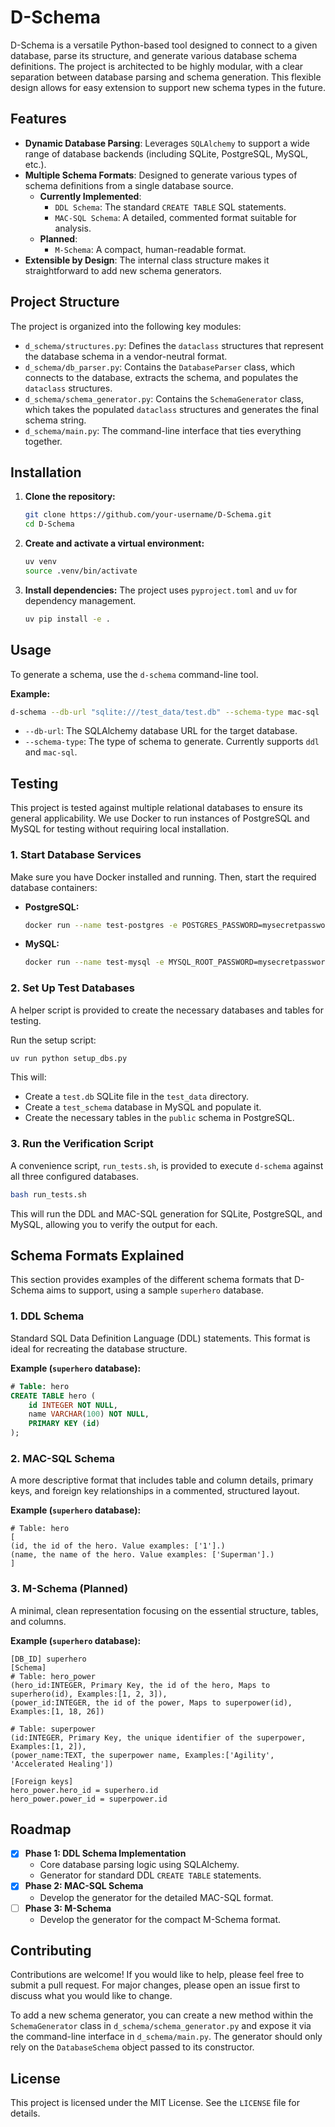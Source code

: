 # D-Schema

D-Schema is a versatile Python-based tool designed to connect to a given database, parse its structure, and generate various database schema definitions. The project is architected to be highly modular, with a clear separation between database parsing and schema generation. This flexible design allows for easy extension to support new schema types in the future.

## Features

- **Dynamic Database Parsing**: Leverages `SQLAlchemy` to support a wide range of database backends (including SQLite, PostgreSQL, MySQL, etc.).
- **Multiple Schema Formats**: Designed to generate various types of schema definitions from a single database source.
  - **Currently Implemented**:
    - `DDL Schema`: The standard `CREATE TABLE` SQL statements.
    - `MAC-SQL Schema`: A detailed, commented format suitable for analysis.
  - **Planned**:
    - `M-Schema`: A compact, human-readable format.
- **Extensible by Design**: The internal class structure makes it straightforward to add new schema generators.

## Project Structure

The project is organized into the following key modules:

- `d_schema/structures.py`: Defines the `dataclass` structures that represent the database schema in a vendor-neutral format.
- `d_schema/db_parser.py`: Contains the `DatabaseParser` class, which connects to the database, extracts the schema, and populates the `dataclass` structures.
- `d_schema/schema_generator.py`: Contains the `SchemaGenerator` class, which takes the populated `dataclass` structures and generates the final schema string.
- `d_schema/main.py`: The command-line interface that ties everything together.

## Installation

1.  **Clone the repository:**
    ```bash
    git clone https://github.com/your-username/D-Schema.git
    cd D-Schema
    ```

2.  **Create and activate a virtual environment:**
    ```bash
    uv venv
    source .venv/bin/activate
    ```

3.  **Install dependencies:**
    The project uses `pyproject.toml` and `uv` for dependency management.
    ```bash
    uv pip install -e .
    ```

## Usage

To generate a schema, use the `d-schema` command-line tool.

**Example:**
```bash
d-schema --db-url "sqlite:///test_data/test.db" --schema-type mac-sql
```

- `--db-url`: The SQLAlchemy database URL for the target database.
- `--schema-type`: The type of schema to generate. Currently supports `ddl` and `mac-sql`.

## Testing

This project is tested against multiple relational databases to ensure its general applicability. We use Docker to run instances of PostgreSQL and MySQL for testing without requiring local installation.

### 1. Start Database Services

Make sure you have Docker installed and running. Then, start the required database containers:

- **PostgreSQL:**
  ```bash
  docker run --name test-postgres -e POSTGRES_PASSWORD=mysecretpassword -p 5432:5432 -d postgres
  ```
- **MySQL:**
  ```bash
  docker run --name test-mysql -e MYSQL_ROOT_PASSWORD=mysecretpassword -p 3306:3306 -d mysql
  ```

### 2. Set Up Test Databases

A helper script is provided to create the necessary databases and tables for testing.

Run the setup script:
```bash
uv run python setup_dbs.py
```
This will:
- Create a `test.db` SQLite file in the `test_data` directory.
- Create a `test_schema` database in MySQL and populate it.
- Create the necessary tables in the `public` schema in PostgreSQL.

### 3. Run the Verification Script

A convenience script, `run_tests.sh`, is provided to execute `d-schema` against all three configured databases.

```bash
bash run_tests.sh
```
This will run the DDL and MAC-SQL generation for SQLite, PostgreSQL, and MySQL, allowing you to verify the output for each.

## Schema Formats Explained

This section provides examples of the different schema formats that D-Schema aims to support, using a sample `superhero` database.

### 1. DDL Schema

Standard SQL Data Definition Language (DDL) statements. This format is ideal for recreating the database structure.

**Example (`superhero` database):**
```sql
# Table: hero
CREATE TABLE hero (
    id INTEGER NOT NULL,
    name VARCHAR(100) NOT NULL,
    PRIMARY KEY (id)
);
```

### 2. MAC-SQL Schema

A more descriptive format that includes table and column details, primary keys, and foreign key relationships in a commented, structured layout.

**Example (`superhero` database):**
```
# Table: hero
[
(id, the id of the hero. Value examples: ['1'].)
(name, the name of the hero. Value examples: ['Superman'].)
]
```

### 3. M-Schema (Planned)

A minimal, clean representation focusing on the essential structure, tables, and columns.

**Example (`superhero` database):**
```
[DB_ID] superhero
[Schema]
# Table: hero_power
(hero_id:INTEGER, Primary Key, the id of the hero, Maps to superhero(id), Examples:[1, 2, 3]),
(power_id:INTEGER, the id of the power, Maps to superpower(id), Examples:[1, 18, 26])

# Table: superpower
(id:INTEGER, Primary Key, the unique identifier of the superpower, Examples:[1, 2]),
(power_name:TEXT, the superpower name, Examples:['Agility', 'Accelerated Healing'])

[Foreign keys]
hero_power.hero_id = superhero.id
hero_power.power_id = superpower.id
```

## Roadmap

- [x] **Phase 1: DDL Schema Implementation**
  - Core database parsing logic using SQLAlchemy.
  - Generator for standard DDL `CREATE TABLE` statements.
- [x] **Phase 2: MAC-SQL Schema**
  - Develop the generator for the detailed MAC-SQL format.
- [ ] **Phase 3: M-Schema**
  - Develop the generator for the compact M-Schema format.

## Contributing

Contributions are welcome! If you would like to help, please feel free to submit a pull request. For major changes, please open an issue first to discuss what you would like to change.

To add a new schema generator, you can create a new method within the `SchemaGenerator` class in `d_schema/schema_generator.py` and expose it via the command-line interface in `d_schema/main.py`. The generator should only rely on the `DatabaseSchema` object passed to its constructor.

## License

This project is licensed under the MIT License. See the `LICENSE` file for details.